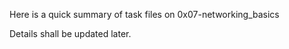 

Here is a quick summary of task files on 0x07-networking_basics

Details shall be updated later.

